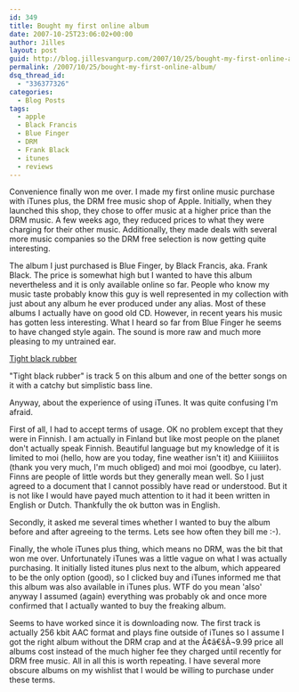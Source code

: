```yaml
---
id: 349
title: Bought my first online album
date: 2007-10-25T23:06:02+00:00
author: Jilles
layout: post
guid: http://blog.jillesvangurp.com/2007/10/25/bought-my-first-online-album/
permalink: /2007/10/25/bought-my-first-online-album/
dsq_thread_id:
  - "336377326"
categories:
  - Blog Posts
tags:
  - apple
  - Black Francis
  - Blue Finger
  - DRM
  - Frank Black
  - itunes
  - reviews
---
```

Convenience finally won me over. I made my first online music purchase with iTunes plus, the DRM free music shop of Apple. Initially, when they launched this shop, they chose to offer music at a higher price than the DRM music. A few weeks ago, they reduced prices to what they were charging for their other music. Additionally, they made deals with several more music companies so the DRM free selection is now getting quite interesting.

The album I just purchased is Blue Finger, by Black Francis, aka. Frank Black. The price is somewhat high but I wanted to have this album nevertheless and it is only available online so far. People who know my music taste probably know this guy is well represented in my collection with just about any album he ever produced under any alias. Most of these albums I actually have on good old CD. However, in recent years his music has gotten less interesting. What I heard so far from Blue Finger he seems to have changed style again. The sound is more raw and much more pleasing to my untrained ear. 

[Tight black rubber](http://www.youtube.com/v/9pnvprcRt2o&rel=1)

"Tight black rubber" is track 5 on this album and one of the better songs on it with a catchy but simplistic bass line. 

Anyway, about the experience of using iTunes. It was quite confusing I'm afraid.

First of all, I had to accept terms of usage. OK no problem except that they were in Finnish. I am actually in Finland but like most people on the planet don't actually speak Finnish. Beautiful language but my knowledge of it is limited to moi (hello, how are you today, fine weather isn't it) and Kiiiiiiitos (thank you very much, I'm much obliged) and moi moi (goodbye, cu later). Finns are people of little words but they generally mean well. So I just agreed to a document that I cannot possibly have read or understood. But it is not like I would have payed much attention to it had it been written in English or Dutch. Thankfully the ok button was in English.

Secondly, it asked me several times whether I wanted to buy the album before and after agreeing to the terms. Lets see how often they bill me :-).

Finally, the whole iTunes plus thing, which means no DRM, was the bit that won me over. Unfortunately iTunes was a little vague on what I was actually purchasing. It initially listed itunes plus next to the album, which appeared to be the only option (good), so I clicked buy and iTunes informed me that this album was also available in iTunes plus. WTF do you mean 'also' anyway I assumed (again) everything was probably ok and once more confirmed that I actually wanted to buy the freaking album. 

Seems to have worked since it is downloading now. The first track is actually 256 kbit AAC format and plays fine outside of iTunes so I assume I got the right album without the DRM crap and at the Ã¢â€šÂ¬9.99 price all albums cost instead of the much higher fee they charged until recently for DRM free music. All in all this is worth repeating. I have several more obscure albums on my wishlist that I would be willing to purchase under these terms.